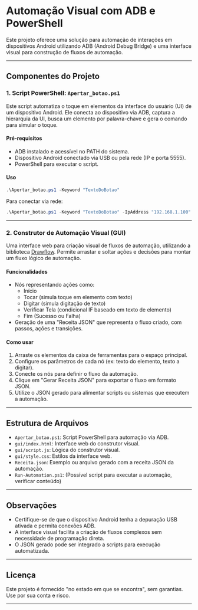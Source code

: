# Automação Visual com ADB e PowerShell

Este projeto oferece uma solução para automação de interações em dispositivos Android utilizando ADB (Android Debug Bridge) e uma interface visual para construção de fluxos de automação.

---

## Componentes do Projeto

### 1. Script PowerShell: `Apertar_botao.ps1`

Este script automatiza o toque em elementos da interface do usuário (UI) de um dispositivo Android. Ele conecta ao dispositivo via ADB, captura a hierarquia da UI, busca um elemento por palavra-chave e gera o comando para simular o toque.

#### Pré-requisitos

- ADB instalado e acessível no PATH do sistema.
- Dispositivo Android conectado via USB ou pela rede (IP e porta 5555).
- PowerShell para executar o script.

#### Uso

```powershell
.\Apertar_botao.ps1 -Keyword "TextoDoBotao"
```

Para conectar via rede:

```powershell
.\Apertar_botao.ps1 -Keyword "TextoDoBotao" -IpAddress "192.168.1.100"
```

---

### 2. Construtor de Automação Visual (GUI)

Uma interface web para criação visual de fluxos de automação, utilizando a biblioteca [Drawflow](https://github.com/jerosoler/Drawflow). Permite arrastar e soltar ações e decisões para montar um fluxo lógico de automação.

#### Funcionalidades

- Nós representando ações como:
  - Início
  - Tocar (simula toque em elemento com texto)
  - Digitar (simula digitação de texto)
  - Verificar Tela (condicional IF baseado em texto de elemento)
  - Fim (Sucesso ou Falha)
- Geração de uma "Receita JSON" que representa o fluxo criado, com passos, ações e transições.

#### Como usar

1. Arraste os elementos da caixa de ferramentas para o espaço principal.
2. Configure os parâmetros de cada nó (ex: texto do elemento, texto a digitar).
3. Conecte os nós para definir o fluxo da automação.
4. Clique em "Gerar Receita JSON" para exportar o fluxo em formato JSON.
5. Utilize o JSON gerado para alimentar scripts ou sistemas que executem a automação.

---

## Estrutura de Arquivos

- `Apertar_botao.ps1`: Script PowerShell para automação via ADB.
- `gui/index.html`: Interface web do construtor visual.
- `gui/script.js`: Lógica do construtor visual.
- `gui/style.css`: Estilos da interface web.
- `Receita.json`: Exemplo ou arquivo gerado com a receita JSON da automação.
- `Run-Automation.ps1`: (Possível script para executar a automação, verificar conteúdo)

---

## Observações

- Certifique-se de que o dispositivo Android tenha a depuração USB ativada e permita conexões ADB.
- A interface visual facilita a criação de fluxos complexos sem necessidade de programação direta.
- O JSON gerado pode ser integrado a scripts para execução automatizada.

---

## Licença

Este projeto é fornecido "no estado em que se encontra", sem garantias. Use por sua conta e risco.

---

